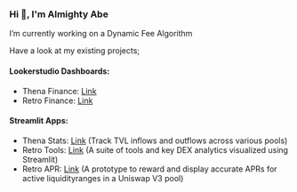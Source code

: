 ### Hi 👋, I'm Almighty Abe

I’m currently working on a Dynamic Fee Algorithm

Have a look at my existing projects;

#### Lookerstudio Dashboards:
- Thena Finance: [Link](https://lookerstudio.google.com/reporting/6764c464-67fe-4d5c-b9dc-fb44df136f9b)
- Retro Finance: [Link](https://lookerstudio.google.com/reporting/735795dd-5d73-4f31-84f5-15d3a73fb370)

#### Streamlit Apps:
- Thena Stats: [Link](https://thena-stats.streamlit.app/)
  (Track TVL inflows and outflows across various pools)
- Retro Tools: [Link](https://retro-tools.streamlit.app/)
  (A suite of tools and key DEX analytics visualized using Streamlit)
- Retro APR: [Link](https://retro-apr.streamlit.app/)
  (A prototype to reward and display accurate APRs for active liquidityranges in a Uniswap V3 pool)

